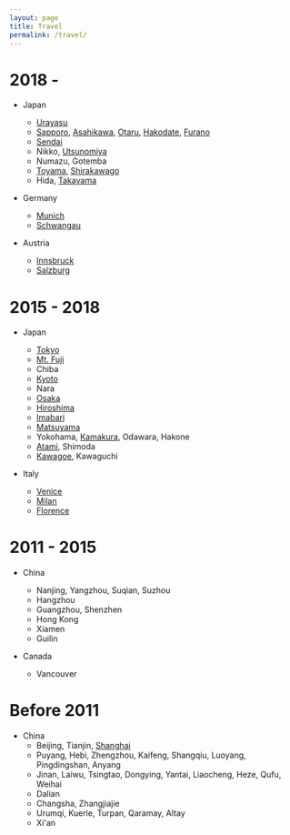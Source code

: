 ```yaml
---
layout: page
title: Travel
permalink: /travel/
---
```

2018 - 
======
* Japan
  * [Urayasu](../travel_ims/urayasu.JPG)
  * [Sapporo](../travel_ims/sapporo.JPG), [Asahikawa](../travel_ims/asahikawa.JPG), [Otaru](../travel_ims/otaru.JPG), [Hakodate](https://hyf015.github.io/static/projects/IMG_0763.jpg), [Furano](../travel_ims/furano.JPG)
  * [Sendai](../travel_ims/sendai.JPG)
  * Nikko, [Utsunomiya](../travel_ims/utsunomiya.JPG)
  * Numazu, Gotemba
  * [Toyama](../travel_ims/toyama.JPG), [Shirakawago](../travel_ims/shirakawago.JPG)
  * Hida, [Takayama](../travel_ims/takayama.JPG)
  
* Germany
  * [Munich](../travel_ims/munich.JPG)
  * [Schwangau](../travel_ims/IMG_1462.JPG)

* Austria
  * [Innsbruck](../travel_ims/IMG_1180.JPG)
  * [Salzburg](../travel_ims/IMG_1368.JPG)

2015 - 2018
======
* Japan
  * [Tokyo](../travel_ims/tokyo.JPG)
  * [Mt. Fuji](../travel_ims/fuji.JPG)
  * Chiba
  * [Kyoto](../travel_ims/kyoto.JPG)
  * Nara
  * [Osaka](../travel_ims/osaka.JPG)
  * [Hiroshima](../travel_ims/hiroshima.JPG)
  * [Imabari](../travel_ims/imabari.JPG)
  * [Matsuyama](../travel_ims/matsuyama.JPG)
  * Yokohama, [Kamakura](../travel_ims/kamakura.JPG), Odawara, Hakone
  * [Atami](../travel_ims/atami.JPG), Shimoda
  * [Kawagoe](../travel_ims/kawagoe.JPG), Kawaguchi
  
* Italy
  * [Venice](../travel_ims/venice.JPG)
  * [Milan](../travel_ims/milan.JPG)
  * [Florence](../travel_ims/florence.JPG)

2011 - 2015
======
* China
  * Nanjing, Yangzhou, Suqian, Suzhou
  * Hangzhou
  * Guangzhou, Shenzhen
  * Hong Kong
  * Xiamen
  * Guilin
  
* Canada
  * Vancouver
  
Before 2011
======
* China
  * Beijing, Tianjin, [Shanghai](../travel_ims/shanghai.JPG)
  * Puyang, Hebi, Zhengzhou, Kaifeng, Shangqiu, Luoyang, Pingdingshan, Anyang
  * Jinan, Laiwu, Tsingtao, Dongying, Yantai, Liaocheng, Heze, Qufu, Weihai
  * Dalian
  * Changsha, Zhangjiajie
  * Urumqi, Kuerle, Turpan, Qaramay, Altay
  * Xi'an
